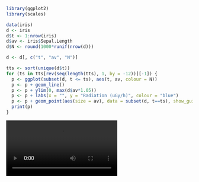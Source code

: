 
```r
library(ggplot2)
library(scales)

data(iris)
d <- iris
d$t <- 1:nrow(iris)
d$av <- iris$Sepal.Length
d$N <- round(1000*runif(nrow(d)))

d <- d[, c("t", "av", "N")]

tts <- sort(unique(d$t))
for (ts in tts[rev(seq(length(tts), 1, by = -12))][-1]) {
  p <- ggplot(subset(d, t <= ts), aes(t, av, colour = N)) 
  p <- p + geom_line() 
  p <- p + ylim(0, max(d$av*1.05)) 
  p <- p + labs(x = "", y = "Radiation (uGy/h)", colour = "blue") 
  p <- p + geom_point(aes(size = av), data = subset(d, t==ts), show_guide = F)
  print(p)
}
```

<video   controls="controls" loop="loop"><source src="figure/rad.ogg" />video of chunk rad</video>
